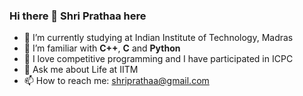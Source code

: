 ### Hi there 👋 Shri Prathaa here


- 🔭 I’m currently studying at Indian Institute of Technology, Madras
- 🌱 I’m familiar with **C++**, **C** and  **Python**
- 👯 I love competitive programming and I have participated in ICPC
- 💬 Ask me about Life at IITM 
- 📫 How to reach me: shriprathaa@gmail.com



